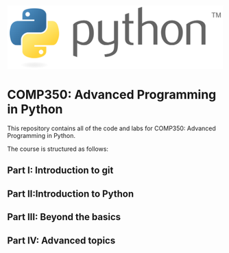 ![banner](graphics/Python_logo_and_wordmark.svg.png)

# COMP350: Advanced Programming in Python

This repository contains all of the code and labs for COMP350: Advanced Programming in Python.

The course is structured as follows:

## Part I: Introduction to git

## Part II:Introduction to Python

## Part III: Beyond the basics

## Part IV: Advanced topics

